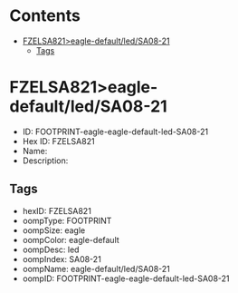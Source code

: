 



Contents
========

* [FZELSA821>eagle-default/led/SA08-21](#fzelsa821eagle-defaultledsa08-21)
	* [Tags](#tags)

# FZELSA821>eagle-default/led/SA08-21

- ID: FOOTPRINT-eagle-eagle-default-led-SA08-21
- Hex ID: FZELSA821
- Name: 
- Description: 

## Tags

- hexID: FZELSA821
- oompType: FOOTPRINT
- oompSize: eagle
- oompColor: eagle-default
- oompDesc: led
- oompIndex: SA08-21
- oompName: eagle-default/led/SA08-21
- oompID: FOOTPRINT-eagle-eagle-default-led-SA08-21
